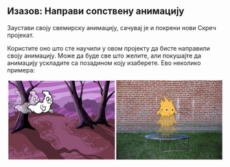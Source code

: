 ## Изазов: Направи сопствену анимацију

Заустави своју свемирску анимацију, сачувај је и покрени нови Скреч пројекат.

Користите оно што сте научили у овом пројекту да бисте направили своју анимацију. Може да буде све што желите, али покушајте да анимацију ускладите са позадином коју изаберете. Ево неколико примера:

![снимак екрана](images/space-egs.png)